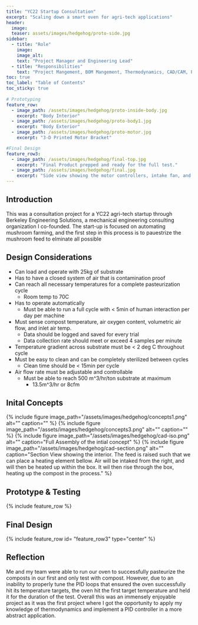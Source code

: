 ```yaml
---
title: "YC22 Startup Consultation"
excerpt: "Scaling down a smart oven for agri-tech applications"
header:
  image: 
  teaser: assets/images/hedgehog/proto-side.jpg
sidebar:
  - title: "Role"
    image: 
    image_alt: 
    text: "Project Manager and Engineering Lead"
  - title: "Responsibilities"
    text: "Project Mangement, BOM Mangement, Thermodynamics, CAD/CAM, PID Control, Manufacturing"
toc: true
toc_label: "Table of Contents"
toc_sticky: true
    
# Prototyping
feature_row:
  - image_path: /assets/images/hedgehog/proto-inside-body.jpg
    excerpt: "Body Interior"
  - image_path: /assets/images/hedgehog/proto-body1.jpg
    excerpt: "Body Exterior"
  - image_path: /assets/images/hedgehog/proto-motor.jpg
    excerpt: "3-D Printed Motor Bracket"

#Final Design
feature_row3:
  - image_path: /assets/images/hedgehog/final-top.jpg
    excerpt: "Final Product prepped and ready for the full test."
  - image_path: /assets/images/hedgehog/final.jpg
    excerpt: "Side view showing the motor controllers, intake fan, and microcontrollers"
---
```


## Introduction
  This was a consultation project for a YC22 agri-tech startup through Berkeley Engineering Solutions, a mechanical engineering consulting organization I co-founded. The start-up is focused on automating mushroom farming, and the first step in this process is to pauestrize the mushroom feed to elminate all possible 

## Design Considerations
- Can load and operate with 25kg of substrate
- Has to have a closed system of air that is contamination proof
- Can reach all necessary temperatures for a complete pasteurization cycle
  - Room temp to 70C
- Has to operate automatically
  - Must be able to run a full cycle with < 5min of human interaction per day per machine 
- Must sense compost temperature, air oxygen content, volumetric air flow, and inlet air temp.
  - Data should be logged and saved for every trial
  - Data collection rate should meet or exceed 4 samples per minute
- Temperature gradient across substrate must be < 2 deg C throughout cycle
- Must be easy to clean and can be completely sterilized between cycles
  - Clean time should be < 15min per cycle
- Air flow rate must be adjustable and controllable
  - Must be able to reach 500 m^3/hr/ton substrate at maximum
    - 13.5m^3/hr or 8cfm


## Inital Concepts
{% include figure image_path="/assets/images/hedgehog/concepts1.png" alt="" caption="" %}
{% include figure image_path="/assets/images/hedgehog/concepts3.png" alt="" caption="" %}
{% include figure image_path="/assets/images/hedgehog/cad-iso.png" alt="" caption="Full Assembly of the intial concept" %}
{% include figure image_path="/assets/images/hedgehog/cad-section.png" alt="" caption="Section View showing the interior. The feed is raised such that we can place a heating element bellow. Air will be intaked from the right, and will then be heated up within the box. It wil then rise through the box, heating up the compost in the process." %}

## Prototype & Testing
{% include feature_row %}



## Final Design
{% include feature_row id= "feature_row3" type="center" %}


## Reflection
Me and my team were able to run our oven to successfully pasteurize the composts in our first and only test with compost. However, due to an inability to properly tune the PID loops that ensured the oven successfully hit its temperature targets, the oven hit the first target temperature and held it for the duration of the test. Overall this was an immensely enjoyable project as it was the first project where I got the opportunity to apply my knowledge of thermodynamics and implement a PID controller in a more abstract application.


